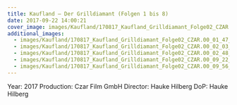 ```yaml
---
title: Kaufland — Der Grilldiamant (Folgen 1 bis 8)
date: 2017-09-22 14:00:21
cover_image: images/Kaufland/170817_Kaufland_Grilldiamant_Folge02_CZAR.00_01_34_19.Still002.jpg
additional_images:
  - images/Kaufland/170817_Kaufland_Grilldiamant_Folge02_CZAR.00_01_47_24.Still004.jpg
  - images/Kaufland/170817_Kaufland_Grilldiamant_Folge02_CZAR.00_02_03_14.Still007.jpg
  - images/Kaufland/170817_Kaufland_Grilldiamant_Folge02_CZAR.00_02_48_13.Still010.jpg
  - images/Kaufland/170817_Kaufland_Grilldiamant_Folge02_CZAR.00_09_22_21.Still040.jpg
  - images/Kaufland/170817_Kaufland_Grilldiamant_Folge02_CZAR.00_09_56_03.Still043.jpg
---
```


Year: 2017
Production: Czar Film GmbH
Director: Hauke Hilberg
DoP: Hauke Hilberg
